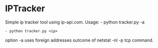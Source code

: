 # IPTracker
Simple ip tracker tool using ip-api.com.
Usage:
	- python tracker.py -a 

	- python tracker.py <ip>

option -a uses foreign addresses outcome of netstat -nl -p tcp command.

